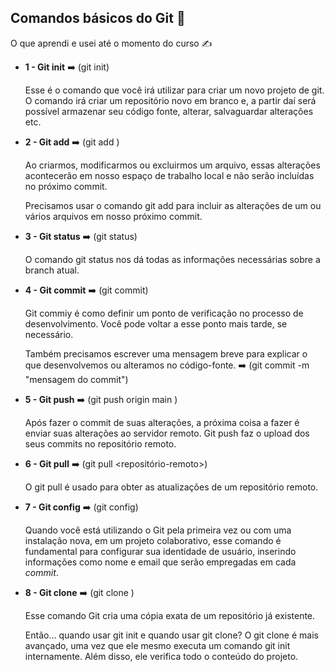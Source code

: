 ## Comandos básicos do Git :book: 

O que aprendi e usei até o momento do curso :writing_hand:

- **1 - Git init** ➡️ (git init)

  Esse é o comando que você irá utilizar para criar um novo projeto de git. O comando irá criar um repositório novo em branco e, a partir daí será possível armazenar seu código fonte, alterar, salvaguardar alterações etc.

  

- **2 - Git add** ➡️ (git add <arquivo>)

  Ao criarmos, modificarmos ou excluirmos um arquivo, essas alterações acontecerão em nosso espaço de trabalho local e não serão incluídas no próximo commit. 

  Precisamos usar o comando git add para incluir as alterações de um ou vários arquivos em nosso próximo commit.

  

- **3 - Git status** ➡️ (git status)

  O comando git status nos dá todas as informações necessárias sobre a branch atual. 

  

- **4 - Git commit** ➡️ (git commit)

  Git commiy é como definir um ponto de verificação no processo de desenvolvimento. Você pode voltar a esse ponto mais tarde, se necessário.

  Também precisamos escrever uma mensagem breve para explicar o que desenvolvemos ou alteramos no código-fonte. ➡️ (git commit -m "mensagem do commit")

  

- **5 - Git push** ➡️ (git push origin main )

  Após fazer o commit de suas alterações, a próxima coisa a fazer é enviar suas alterações ao servidor remoto. Git push faz o upload dos seus commits no repositório remoto.

  

- **6 - Git pull** ➡️ (git pull <repositório-remoto>)

  O git pull é usado para obter as atualizações de um repositório remoto. 

  

- **7 - Git config** ➡️ (git config)

  Quando você está utilizando o Git pela primeira vez ou com uma instalação nova, em um projeto colaborativo, esse comando é fundamental para configurar sua identidade de usuário, inserindo informações como nome e email que serão empregadas em cada *commit*.

  

- **8 - Git clone** ➡️ (git clone <URL do seu projeto>)

  Esse comando Git cria uma cópia exata de um repositório já existente.

  Então… quando usar git init e quando usar git clone? O git clone é mais avançado, uma vez que ele mesmo executa um comando git init internamente. Além disso, ele verifica todo o conteúdo do projeto.

  

